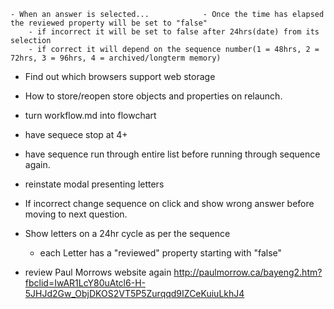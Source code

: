     - When an answer is selected...            - Once the time has elapsed the reviewed property will be set to "false"
        - if incorrect it will be set to false after 24hrs(date) from its selection  
        - if correct it will depend on the sequence number(1 = 48hrs, 2 = 72hrs, 3 = 96hrs, 4 = archived/longterm memory) 
- Find out which browsers support web storage
- How to store/reopen store objects and properties on relaunch.
- turn workflow.md into flowchart
- have sequece stop at 4+
- have sequence run through entire list before running through sequence again.
- reinstate modal presenting letters
- If incorrect change sequence on click and show wrong answer before moving to next question.
- Show letters on a 24hr cycle as per the sequence
    - each Letter has a "reviewed" property starting with "false"

- review Paul Morrows website again http://paulmorrow.ca/bayeng2.htm?fbclid=IwAR1LcY80uAtcl6-H-5JHJd2Gw_ObjDKOS2VT5P5Zurqqd9IZCeKuiuLkhJ4